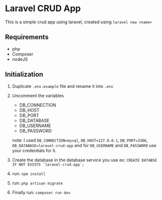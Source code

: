 # Laravel CRUD App

This is a simple crud app using laravel, created using `laravel new <name>`

## Requirements

- php
- Composer
- nodeJS

## Initialization

1. Duplicate `.env.example` file and rename it into `.env`

2. Uncomment the variables

    - DB_CONNECTION
    - DB_HOST
    - DB_PORT
    - DB_DATABASE
    - DB_USERNAME
    - DB_PASSWORD

    note: I used `DB_CONNECTION=mysql`, `DB_HOST=127.0.0.1`, `DB_PORT=3306`, `DB_DATABASE=laravel-crud-app` and for `DB_USERNAME` and `DB_PASSWORD` use your credentials for it.

3. Create the database in the database service you use
   ex: ``CREATE DATABSE IF NOT EXISTS `laravel-crud-app`;``

4. run: `npm install`

5. run: `php artisan migrate`

6. Finally run: `composer run dev`
